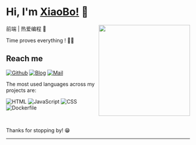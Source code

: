 <a href></a>
# Hi, I'm [XiaoBo!](https://www.aboutnb.com/) 👋
  <img align="right" width="250" src="https://cdn.cartoon-avatar.songdaochuanshu.com/ugomoji_1634665958181.gif" />


前端 | 热爱编程 🐣

Time proves everything ! 🏃‍♂️

## Reach me 
[![Github](https://img.shields.io/github/followers/songdaochuanshu?label=Github&style=social)](https://github.com/aboutnb/)
[![Blog](https://img.shields.io/badge/blog-XiaoBo-blue)](https://www.aboutnb.com/)
[![Mail](https://img.shields.io/badge/Email-aboutnanbo@163.com-red)](mailto:aboutnanbo@163.com)


The most used languages across my projects are:


![HTML](https://img.shields.io/static/v1?style=flat-square&label=HTML&color=555&labelColor=%23e34c26&message=62.6%25)
![JavaScript](https://img.shields.io/static/v1?style=flat-square&label=JavaScript&color=555&labelColor=%23f1e05a&message=36.9%25)
![CSS](https://img.shields.io/static/v1?style=flat-square&label=CSS&color=555&labelColor=%23563d7c&message=0.3%25)
![Dockerfile](https://img.shields.io/static/v1?style=flat-square&label=Dockerfile&color=555&labelColor=%23384d54&message=0%25)


&nbsp;

Thanks for stopping by! 😁

---
